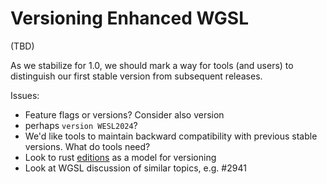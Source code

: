# Versioning Enhanced WGSL

(TBD)

As we stabilize for 1.0, we should mark a way for tools (and users) to distinguish our first stable version
from subsequent releases.

Issues:

* Feature flags or versions? Consider also version
* perhaps `version WESL2024`?
* We'd like tools to maintain backward compatibility with previous stable versions. What do tools need?
* Look to rust [editions](https://doc.rust-lang.org/edition-guide/editions/) as a model for versioning
* Look at WGSL discussion of similar topics, e.g. #2941
